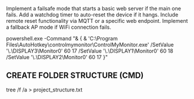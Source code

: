 Implement a failsafe mode that starts a basic web server if the main one fails.
Add a watchdog timer to auto-reset the device if it hangs.
Include remote reset functionality via MQTT or a specific web endpoint.
Implement a fallback AP mode if WiFi connection fails.

powershell.exe -Command "& { & 'C:\Program Files\AutoHotkey\controlmymonitor\ControlMyMonitor.exe' /SetValue '\\.\DISPLAY3\Monitor0' 60 17 /SetValue '\\.\DISPLAY1\Monitor0' 60 18 /SetValue '\\.\DISPLAY2\Monitor0' 60 17 }"

## CREATE FOLDER STRUCTURE (CMD)
tree /f /a > project_structure.txt